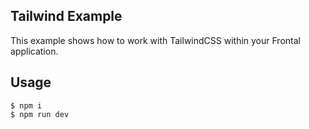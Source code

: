 ## Tailwind Example

This example shows how to work with TailwindCSS within your Frontal application.

## Usage

```
$ npm i
$ npm run dev
```